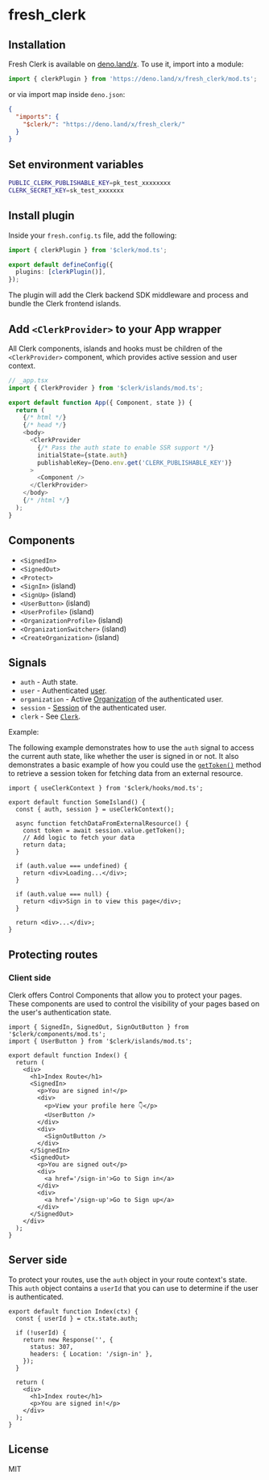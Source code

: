 # fresh_clerk

## Installation

Fresh Clerk is available on [deno.land/x](https://deno.land/x/fresh_clerk/). To
use it, import into a module:

```ts
import { clerkPlugin } from 'https://deno.land/x/fresh_clerk/mod.ts';
```

or via import map inside `deno.json`:

```json
{
  "imports": {
    "$clerk/": "https://deno.land/x/fresh_clerk/"
  }
}
```

## Set environment variables

```sh
PUBLIC_CLERK_PUBLISHABLE_KEY=pk_test_xxxxxxxx
CLERK_SECRET_KEY=sk_test_xxxxxxx
```

## Install plugin

Inside your `fresh.config.ts` file, add the following:

```ts
import { clerkPlugin } from '$clerk/mod.ts';

export default defineConfig({
  plugins: [clerkPlugin()],
});
```

The plugin will add the Clerk backend SDK middleware and process and bundle the
Clerk frontend islands.

## Add `<ClerkProvider>` to your App wrapper

All Clerk components, islands and hooks must be children of the
`<ClerkProvider>` component, which provides active session and user context.

```ts
// _app.tsx
import { ClerkProvider } from '$clerk/islands/mod.ts';

export default function App({ Component, state }) {
  return (
    {/* html */}
    {/* head */}
    <body>
      <ClerkProvider
        {/* Pass the auth state to enable SSR support */}
        initialState={state.auth}
        publishableKey={Deno.env.get('CLERK_PUBLISHABLE_KEY')}
      >
        <Component />
      </ClerkProvider>
    </body>
    {/* /html */}
  );
}
```

## Components

- `<SignedIn>`
- `<SignedOut>`
- `<Protect>`
- `<SignIn>` (island)
- `<SignUp>` (island)
- `<UserButton>` (island)
- `<UserProfile>` (island)
- `<OrganizationProfile>` (island)
- `<OrganizationSwitcher>` (island)
- `<CreateOrganization>` (island)

## Signals

- `auth` - Auth state.
- `user` - Authenticated
  [user](https://clerk.com/docs/references/javascript/user/user).
- `organization` - Active
  [Organization](https://clerk.com/docs/references/javascript/organization/organization)
  of the authenticated user.
- `session` - [Session](https://clerk.com/docs/references/javascript/session) of
  the authenticated user.
- `clerk` - See
  [`Clerk`](https://clerk.com/docs/references/javascript/clerk/clerk).

Example:

The following example demonstrates how to use the `auth` signal to access the
current auth state, like whether the user is signed in or not. It also
demonstrates a basic example of how you could use the
[`getToken()`](https://clerk.com/docs/references/javascript/session#get-token)
method to retrieve a session token for fetching data from an external resource.

```tsx
import { useClerkContext } from '$clerk/hooks/mod.ts';

export default function SomeIsland() {
  const { auth, session } = useClerkContext();

  async function fetchDataFromExternalResource() {
    const token = await session.value.getToken();
    // Add logic to fetch your data
    return data;
  }

  if (auth.value === undefined) {
    return <div>Loading...</div>;
  }

  if (auth.value === null) {
    return <div>Sign in to view this page</div>;
  }

  return <div>...</div>;
}
```

## Protecting routes

### Client side

Clerk offers Control Components that allow you to protect your pages. These
components are used to control the visibility of your pages based on the user's
authentication state.

```tsx
import { SignedIn, SignedOut, SignOutButton } from '$clerk/components/mod.ts';
import { UserButton } from '$clerk/islands/mod.ts';

export default function Index() {
  return (
    <div>
      <h1>Index Route</h1>
      <SignedIn>
        <p>You are signed in!</p>
        <div>
          <p>View your profile here 👇</p>
          <UserButton />
        </div>
        <div>
          <SignOutButton />
        </div>
      </SignedIn>
      <SignedOut>
        <p>You are signed out</p>
        <div>
          <a href='/sign-in'>Go to Sign in</a>
        </div>
        <div>
          <a href='/sign-up'>Go to Sign up</a>
        </div>
      </SignedOut>
    </div>
  );
}
```

## Server side

To protect your routes, use the `auth` object in your route context's state.
This `auth` object contains a `userId` that you can use to determine if the user
is authenticated.

```tsx
export default function Index(ctx) {
  const { userId } = ctx.state.auth;

  if (!userId) {
    return new Response('', {
      status: 307,
      headers: { Location: '/sign-in' },
    });
  }

  return (
    <div>
      <h1>Index route</h1>
      <p>You are signed in!</p>
    </div>
  );
}
```

## License

MIT
